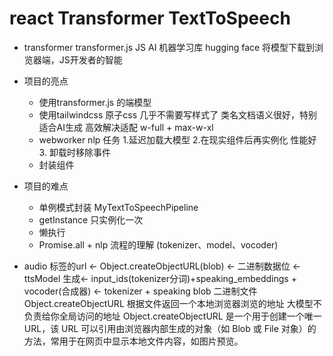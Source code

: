 # react Transformer TextToSpeech

- transformer
    transformer.js JS AI 机器学习库
    hugging face
    将模型下载到浏览器端，JS开发者的智能

- 项目的亮点
    - 使用transformer.js 的端模型
    - 使用tailwindcss 原子css 几乎不需要写样式了
        类名文档语义很好，特别适合AI生成
        高效解决适配 w-full + max-w-xl  
    - webworker nlp 任务
        1.延迟加载大模型
        2.在现实组件后再实例化 性能好
        3. 卸载时移除事件
    - 封装组件
- 项目的难点
    - 单例模式封装 MyTextToSpeechPipeline
    - getInstance 只实例化一次
    - 懒执行 
    - Promise.all + nlp 流程的理解 (tokenizer、model、vocoder)

- audio 标签的url <- Object.createObjectURL(blob) <- 二进制数据位 <- ttsModel 生成<-
    input_ids(tokenizer分词)+speaking_embeddings + vocoder(合成器) <- tokenizer + speaking
    blob 二进制文件
    Object.createObjectURL 根据文件返回一个本地浏览器浏览的地址
    大模型不负责给你全局访问的地址
    Object.createObjectURL 是一个用于创建一个唯一 URL，该 URL 可以引用由浏览器内部生成的对象（如 Blob 或 File 对象）的方法，常用于在网页中显示本地文件内容，如图片预览。